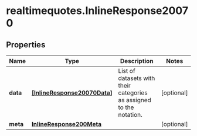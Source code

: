 # realtimequotes.InlineResponse20070

## Properties

Name | Type | Description | Notes
------------ | ------------- | ------------- | -------------
**data** | [**[InlineResponse20070Data]**](InlineResponse20070Data.md) | List of datasets with their categories as assigned to the notation. | [optional] 
**meta** | [**InlineResponse200Meta**](InlineResponse200Meta.md) |  | [optional] 


